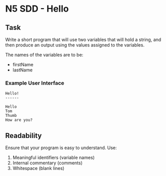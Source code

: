 # N5 SDD - Hello

## Task

Write a short program that will use two variables that will hold a string, and then produce an output using the values assigned to the variables.

The names of the variables are to be:

- firstName
- lastName


### Example User Interface

```
Hello!
------

Hello
Tom
Thumb
How are you?
```


## Readability

Ensure that your program is easy to understand.  Use:

1. Meaningful identifiers (variable names)
2. Internal commentary (comments)
3. Whitespace (blank lines)
